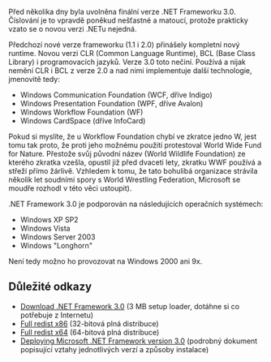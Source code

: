 <!-- dcterms:identifier = aspnetcz#123 -->
<!-- dcterms:title = Co je vlastně .NET Framework 3.0 -->
<!-- dcterms:abstract = Před několika dny byla uvolněna finální verze .NET Frameworku 3.0. Číslování je to vpravdě poněkud nešťastné a matoucí, protože prakticky vzato se o novou verzi .NETu nejedná. -->
<!-- np9:categoryId = 7 -->
<!-- x4w:category = Software -->
<!-- np9:authorId = 1 -->
<!-- np9:authorEmail = michal.valasek@altairis.cz -->
<!-- dcterms:creator = Michal Altair Valášek -->
<!-- dcterms:created = 2006-11-16T21:10:30.447+01:00 -->
<!-- dcterms:dateAccepted = 2006-11-16T21:10:30.447+01:00 -->

Před několika dny byla uvolněna finální verze .NET Frameworku 3.0. Číslování je to vpravdě poněkud nešťastné a matoucí, protože prakticky vzato se o novou verzi .NETu nejedná.

Předchozí nové verze frameworku (1.1 i 2.0) přinášely kompletní nový runtime. Novou verzi CLR (Common Language Runtime), BCL (Base Class Library) i programovacích jazyků. Verze 3.0 toto nečiní. Používá a nijak nemění CLR i BCL z verze 2.0 a nad nimi implementuje další technologie, jmenovitě tedy:

*   Windows Communication Foundation (WCF, dříve Indigo)
*   Windows Presentation Foundation (WPF, dříve Avalon)
*   Windows Workflow Foundation (WF)
*   Windows CardSpace (dříve InfoCard)

Pokud si myslíte, že u Workflow Foundation chybí ve zkratce jedno W, jest tomu tak proto, že proti jeho možnému použití protestoval World Wide Fund for Nature. Přestože svůj původní název (World Wildlife Foundation) ze kterého zkratka vzešla, opustil již před dvaceti lety, zkratku WWF používá a střeží přímo žárlivě. Vzhledem k tomu, že tato bohulibá organizace strávila několik let soudními spory s World Wrestling Federation, Microsoft se moudře rozhodl v této věci ustoupit).

.NET Framework 3.0 je podporován na následujících operačních systémech:

*   Windows XP SP2
*   Windows Vista
*   Windows Server 2003
*   Windows "Longhorn"

Není tedy možno ho provozovat na Windows 2000 ani 9x.

## Důležité odkazy

*   [Download .NET Framework 3.0](http://www.microsoft.com/downloads/details.aspx?FamilyId=10CC340B-F857-4A14-83F5-25634C3BF043&displaylang=en) (3 MB setup loader, dotáhne si co potřebuje z Internetu)
*   [Full redist x86](http://go.microsoft.com/fwlink/?LinkId=70848) (32-bitová plná distribuce)
*   [Full redist x64](http://go.microsoft.com/fwlink/?LinkId=70849) (64-bitová plná distribuce)
*   [Deploying Microsoft .NET Framework version 3.0](http://msdn.microsoft.com/library/en-us/dnlong/html/netfx30.asp) (podrobný dokument popisující vztahy jednotlivých verzí a způsoby instalace)